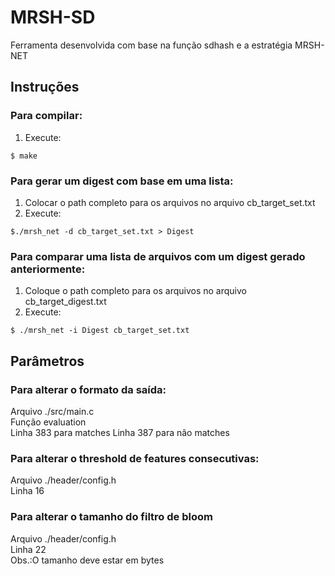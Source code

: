 # MRSH-SD
Ferramenta desenvolvida com base na função sdhash e a estratégia MRSH-NET


## Instruções
### Para compilar:
1.  Execute:
```  
$ make
```
### Para gerar um digest com base em uma lista:
1.  Colocar o path completo para os arquivos no arquivo cb_target_set.txt  
2.  Execute:
```
$./mrsh_net -d cb_target_set.txt > Digest
```
### Para comparar uma lista de arquivos com um digest gerado anteriormente:
1.  Coloque o path completo para os arquivos no arquivo cb_target_digest.txt  
2.  Execute:  
```
$ ./mrsh_net -i Digest cb_target_set.txt
```

## Parâmetros

### Para alterar o formato da saída:   
  Arquivo ./src/main.c  
  Função evaluation  
  Linha 383 para matches
  Linha 387 para não matches

### Para alterar o threshold de features consecutivas:   
Arquivo ./header/config.h  
Linha 16
  
### Para alterar o tamanho do filtro de bloom 
Arquivo ./header/config.h  
Linha 22  
Obs.:O tamanho deve estar em bytes
  
